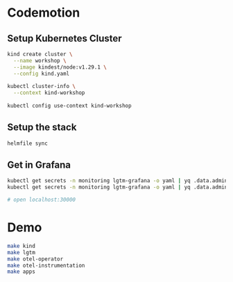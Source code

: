 # Codemotion

## Setup Kubernetes Cluster

```bash
kind create cluster \
  --name workshop \
  --image kindest/node:v1.29.1 \
  --config kind.yaml
  
kubectl cluster-info \
  --context kind-workshop
  
kubectl config use-context kind-workshop
```

## Setup the stack

```bash
helmfile sync
```

## Get in Grafana

```bash
kubectl get secrets -n monitoring lgtm-grafana -o yaml | yq .data.admin-user | base64 -d
kubectl get secrets -n monitoring lgtm-grafana -o yaml | yq .data.admin-password | base64 -d

# open localhost:30000
```

# Demo

```bash
make kind
make lgtm
make otel-operator
make otel-instrumentation
make apps
```
